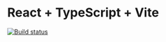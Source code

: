 # React + TypeScript + Vite

[![Build status](https://ci.appveyor.com/api/projects/status/qgq80jx380ta6o4j?svg=true)](https://ci.appveyor.com/project/Rail-G/react-lifecycle-frontend)

